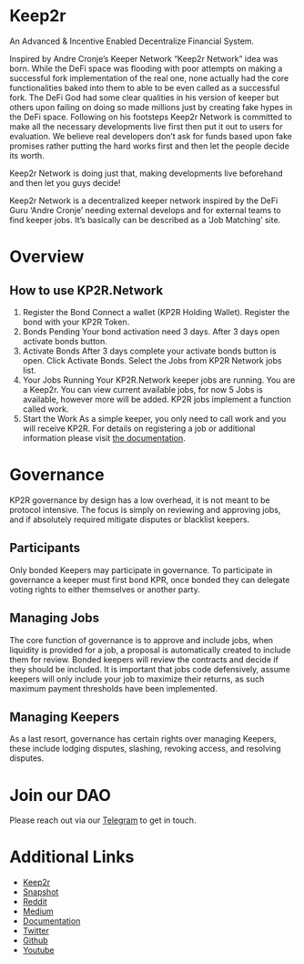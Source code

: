 # Keep2r

An Advanced & Incentive Enabled Decentralize Financial System.

Inspired by Andre Cronje’s Keeper Network “Keep2r Network” idea was born. While the DeFi space was flooding with poor attempts on making a successful fork implementation of the real one, none actually had the core functionalities baked into them to able to be even called as a successful fork. The DeFi God had some clear qualities in his version of keeper but others upon failing on doing so made millions just by creating fake hypes in the DeFi space. Following on his footsteps Keep2r Network is committed to make all the necessary developments live first then put it out to users for evaluation. We believe real developers don’t ask for funds based upon fake promises rather putting the hard works first and then let the people decide its worth.

Keep2r Network is doing just that, making developments live beforehand and then let you guys decide!

Keep2r Network is a decentralized keeper network inspired by the DeFi Guru ‘Andre Cronje’ needing external develops and for external teams to find keeper jobs. It’s basically can be described as a ‘Job Matching’ site.

# Overview

## How to use KP2R.Network

1. Register the Bond
Connect a wallet (KP2R Holding Wallet). Register the bond with your KP2R Token.
2. Bonds Pending
Your bond activation need 3 days. After 3 days open activate bonds button.
3. Activate Bonds
After 3 days complete your activate bonds button is open. Click Activate Bonds.
Select the Jobs from KP2R Network jobs list.
4. Your Jobs Running
Your KP2R.Network keeper jobs are running. You are a Keep2r.
You can view current available jobs, for now 5 Jobs is available, however more will be added.
KP2R jobs implement a function called work.
5. Start the Work
As a simple keeper, you only need to call work and you will receive KP2R.
For details on registering a job or additional information please visit [the documentation](https://docs.kp2r.network/).

# Governance

KP2R governance by design has a low overhead, it is not meant to be protocol intensive. The focus is simply on reviewing and approving jobs, and if absolutely required mitigate disputes or blacklist keepers.

## Participants

Only bonded Keepers may participate in governance. To participate in governance a keeper must first bond KPR, once bonded they can delegate voting rights to either themselves or another party.

## Managing Jobs

The core function of governance is to approve and include jobs, when liquidity is provided for a job, a proposal is automatically created to include them for review. Bonded keepers will review the contracts and decide if they should be included. It is important that jobs code defensively, assume keepers will only include your job to maximize their returns, as such maximum payment thresholds have been implemented.

## Managing Keepers

As a last resort, governance has certain rights over managing Keepers, these include lodging disputes, slashing, revoking access, and resolving disputes.

# Join our DAO

Please reach out via our [Telegram](https://t.me/kp2rnetwork) to get in touch.

# Additional Links

* [Keep2r](https://kp2r.network/#/)
* [Snapshot](https://gov.kp2r.network/#/)
* [Reddit](https://www.reddit.com/user/kp2rnetwork)
* [Medium](https://kp2rnetwork.medium.com/)
* [Documentation](https://docs.kp2r.network/)
* [Twitter](https://twitter.com/kp2rnetwork)
* [Github](https://github.com/kp2r-network)
* [Youtube](https://www.youtube.com/channel/UCdBYvTElOKFRiPmsZkLd0kQ)

